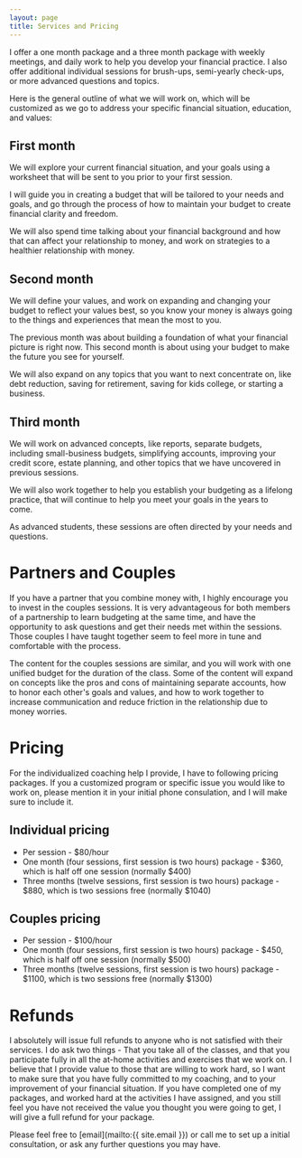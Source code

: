 ```yaml
---
layout: page
title: Services and Pricing
---
```


I offer a one month package and a three month package with weekly meetings, and daily work to help you develop your financial practice. I also offer additional individual sessions for brush-ups, semi-yearly check-ups, or more advanced questions and topics.

Here is the general outline of what we will work on, which will be customized as we go to address your specific financial situation, education, and values:

## First month
We will explore your current financial situation, and your goals using a worksheet that will be sent to you prior to your first session.

I will guide you in creating a budget that will be tailored to your needs and goals, and go through the process of how to maintain your budget to create financial clarity and freedom.

We will also spend time talking about your financial background and how that can affect your relationship to money, and work on strategies to a healthier relationship with money.

## Second month
We will define your values, and work on expanding and changing your budget to reflect your values best, so you know your money is always going to the things and experiences that mean the most to you. 

The previous month was about building a foundation of what your financial picture is right now. This second month is about using your budget to make the future you see for yourself.

We will also expand on any topics that you want to next concentrate on, like debt reduction, saving for retirement, saving for kids college, or starting a business.

## Third month
We will work on advanced concepts, like reports, separate budgets, including small-business budgets, simplifying accounts, improving your credit score, estate planning, and other topics that we have uncovered in previous sessions.

We will also work together to help you establish your budgeting as a lifelong practice, that will continue to help you meet your goals in the years to come.

As advanced students, these sessions are often directed by your needs and questions. 

# Partners and Couples
If you have a partner that you combine money with, I highly encourage you to invest in the couples sessions. It is very advantageous for both members of a partnership to learn budgeting at the same time, and have the opportunity to ask questions and get their needs met within the sessions. Those couples I have taught together seem to feel more in tune and comfortable with the process.

The content for the couples sessions are similar, and you will work with one unified budget for the duration of the class. Some of the content will expand on concepts like the pros and cons of maintaining separate accounts, how to honor each other's goals and values, and how to work together to increase communication and reduce friction in the relationship due to money worries.

# Pricing
For the individualized coaching help I provide, I have to following pricing packages. If you a customized program or specific issue you would like to work on, please mention it in your initial phone consulation, and I will make sure to include it.

## Individual pricing
- Per session - $80/hour
- One month (four sessions, first session is two hours) package - $360, which is half off one session (normally $400)
- Three months (twelve sessions, first session is two hours) package - $880, which is two sessions free (normally $1040)

## Couples pricing
- Per session - $100/hour
- One month (four sessions, first session is two hours) package - $450, which is half off one session (normally $500)
- Three months (twelve sessions, first session is two hours) package - $1100, which is two sessions free (normally $1300)

# Refunds
I absolutely will issue full refunds to anyone who is not satisfied with their services. I do ask two things - That you take all of the classes, and that you participate fully in all the at-home activities and exercises that we work on. I believe that I provide value to those that are willing to work hard, so I want to make sure that you have fully committed to my coaching, and to your improvement of your financial situation. If you have completed one of my packages, and worked hard at the activities I have assigned, and you still feel you have not received the value you thought you were going to get, I will give a full refund for your package.

Please feel free to [email](mailto:{{ site.email }}) or call me to set up a initial consultation, or ask any further questions you may have. 